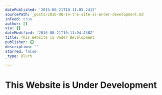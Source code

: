 ```yaml
---
datePublished: '2016-08-21T10:11:05.241Z'
sourcePath: _posts/2016-08-14-the-site-is-under-development.md
inFeed: true
author: []
via: {}
dateModified: '2016-08-21T10:11:04.458Z'
title: This Website is Under Development
publisher: {}
description: ''
starred: false
_type: Blurb

---
```

# This Website is Under Development